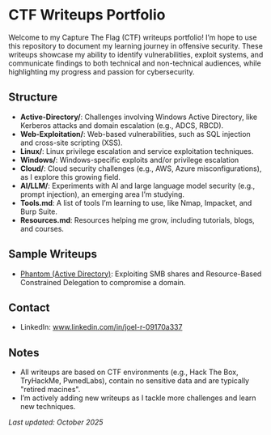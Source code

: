 # CTF Writeups Portfolio

Welcome to my Capture The Flag (CTF) writeups portfolio! I’m hope to use this repository to document my learning journey in offensive security. These writeups showcase my ability to identify vulnerabilities, exploit systems, and communicate findings to both technical and non-technical audiences, while highlighting my progress and passion for cybersecurity.

## Structure
- **Active-Directory/**: Challenges involving Windows Active Directory, like Kerberos attacks and domain escalation (e.g., ADCS, RBCD).
- **Web-Exploitation/**: Web-based vulnerabilities, such as SQL injection and cross-site scripting (XSS).
- **Linux/**: Linux privilege escalation and service exploitation techniques.
- **Windows/**: Windows-specific exploits and/or privilege escalation
- **Cloud/**: Cloud security challenges (e.g., AWS, Azure misconfigurations), as I explore this growing field.
- **AI/LLM/**: Experiments with AI and large language model security (e.g., prompt injection), an emerging area I’m studying.
- **Tools.md**: A list of tools I’m learning to use, like Nmap, Impacket, and Burp Suite.
- **Resources.md**: Resources helping me grow, including tutorials, blogs, and courses.

## Sample Writeups
- [Phantom (Active Directory)](Active-Directory/Phantom/Phantom_Writeup.md): Exploiting SMB shares and Resource-Based Constrained Delegation to compromise a domain.

## Contact
- LinkedIn: www.linkedin.com/in/joel-r-09170a337 

## Notes
- All writeups are based on CTF environments (e.g., Hack The Box, TryHackMe, PwnedLabs), contain no sensitive data and are typically "retired macines".
- I’m actively adding new writeups as I tackle more challenges and learn new techniques.

*Last updated: October 2025*
